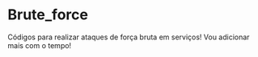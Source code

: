 # Brute_force
Códigos para realizar ataques de força bruta em serviços!
Vou adicionar mais com  o tempo!
